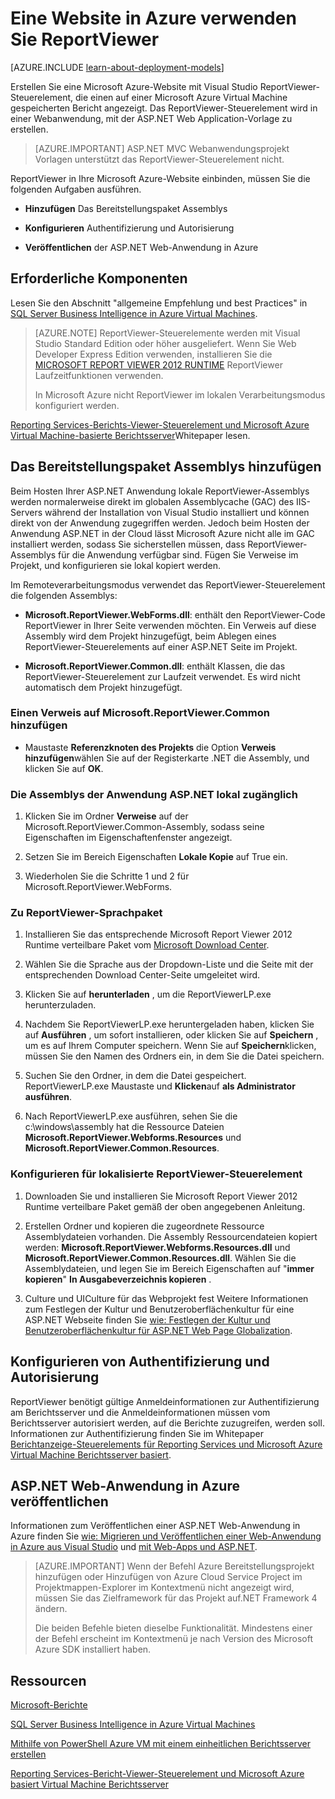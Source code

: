 <properties 
    pageTitle="ReportViewer in einer Website verwenden | Microsoft Azure"
    description="Dieses Thema beschreibt, wie eine Microsoft Azure-Website mit Visual Studio ReportViewer-Steuerelement erstellen, das einen Bericht auf einer Microsoft Azure Virtual Machine gespeichert wird."
    services="virtual-machines-windows"
    documentationCenter="na"
    authors="guyinacube"
    manager="erikre"
    editor="monicar" 
    tags="azure-service-management" />
<tags 
    ms.service="virtual-machines-windows"
    ms.devlang="na"
    ms.topic="article"
    ms.tgt_pltfrm="vm-windows-sql-server"
    ms.workload="infrastructure-services"
    ms.date="10/04/2016"
    ms.author="asaxton" />

# <a name="use-reportviewer-in-a-web-site-hosted-in-azure"></a>Eine Website in Azure verwenden Sie ReportViewer

[AZURE.INCLUDE [learn-about-deployment-models](../../includes/learn-about-deployment-models-classic-include.md)]


Erstellen Sie eine Microsoft Azure-Website mit Visual Studio ReportViewer-Steuerelement, die einen auf einer Microsoft Azure Virtual Machine gespeicherten Bericht angezeigt. Das ReportViewer-Steuerelement wird in einer Webanwendung, mit der ASP.NET Web Application-Vorlage zu erstellen.

>[AZURE.IMPORTANT] ASP.NET MVC Webanwendungsprojekt Vorlagen unterstützt das ReportViewer-Steuerelement nicht.

ReportViewer in Ihre Microsoft Azure-Website einbinden, müssen Sie die folgenden Aufgaben ausführen.

- **Hinzufügen** Das Bereitstellungspaket Assemblys

- **Konfigurieren** Authentifizierung und Autorisierung

- **Veröffentlichen** der ASP.NET Web-Anwendung in Azure

## <a name="prerequisites"></a>Erforderliche Komponenten

Lesen Sie den Abschnitt "allgemeine Empfehlung und best Practices" in [SQL Server Business Intelligence in Azure Virtual Machines](virtual-machines-windows-classic-ps-sql-bi.md).

>[AZURE.NOTE] ReportViewer-Steuerelemente werden mit Visual Studio Standard Edition oder höher ausgeliefert. Wenn Sie Web Developer Express Edition verwenden, installieren Sie die [MICROSOFT REPORT VIEWER 2012 RUNTIME](https://www.microsoft.com/download/details.aspx?id=35747) ReportViewer Laufzeitfunktionen verwenden.
>
>In Microsoft Azure nicht ReportViewer im lokalen Verarbeitungsmodus konfiguriert werden.

[Reporting Services-Berichts-Viewer-Steuerelement und Microsoft Azure Virtual Machine-basierte Berichtsserver](http://download.microsoft.com/download/2/2/0/220DE2F1-8AB3-474D-8F8B-C998F7C56B5D/Reporting%20Services%20report%20viewer%20control%20and%20Azure%20VM%20based%20report%20servers.docx)Whitepaper lesen.

## <a name="adding-assemblies-to-the-deployment-package"></a>Das Bereitstellungspaket Assemblys hinzufügen

Beim Hosten Ihrer ASP.NET Anwendung lokale ReportViewer-Assemblys werden normalerweise direkt im globalen Assemblycache (GAC) des IIS-Servers während der Installation von Visual Studio installiert und können direkt von der Anwendung zugegriffen werden. Jedoch beim Hosten der Anwendung ASP.NET in der Cloud lässt Microsoft Azure nicht alle im GAC installiert werden, sodass Sie sicherstellen müssen, dass ReportViewer-Assemblys für die Anwendung verfügbar sind. Fügen Sie Verweise im Projekt, und konfigurieren sie lokal kopiert werden.

Im Remoteverarbeitungsmodus verwendet das ReportViewer-Steuerelement die folgenden Assemblys:

- **Microsoft.ReportViewer.WebForms.dll**: enthält den ReportViewer-Code ReportViewer in Ihrer Seite verwenden möchten. Ein Verweis auf diese Assembly wird dem Projekt hinzugefügt, beim Ablegen eines ReportViewer-Steuerelements auf einer ASP.NET Seite im Projekt.

- **Microsoft.ReportViewer.Common.dll**: enthält Klassen, die das ReportViewer-Steuerelement zur Laufzeit verwendet. Es wird nicht automatisch dem Projekt hinzugefügt.

### <a name="to-add-a-reference-to-microsoftreportviewercommon"></a>Einen Verweis auf Microsoft.ReportViewer.Common hinzufügen

- Maustaste **Referenzknoten des Projekts** die Option **Verweis hinzufügen**wählen Sie auf der Registerkarte .NET die Assembly, und klicken Sie auf **OK**.

### <a name="to-make-the-assemblies-locally-accessible-by-your-aspnet-application"></a>Die Assemblys der Anwendung ASP.NET lokal zugänglich

1. Klicken Sie im Ordner **Verweise** auf der Microsoft.ReportViewer.Common-Assembly, sodass seine Eigenschaften im Eigenschaftenfenster angezeigt.

1. Setzen Sie im Bereich Eigenschaften **Lokale Kopie** auf True ein.

1. Wiederholen Sie die Schritte 1 und 2 für Microsoft.ReportViewer.WebForms.

### <a name="to-get-reportviewer-language-pack"></a>Zu ReportViewer-Sprachpaket

1. Installieren Sie das entsprechende Microsoft Report Viewer 2012 Runtime verteilbare Paket vom [Microsoft Download Center](http://go.microsoft.com/fwlink/?LinkId=317386).

1. Wählen Sie die Sprache aus der Dropdown-Liste und die Seite mit der entsprechenden Download Center-Seite umgeleitet wird.

1. Klicken Sie auf **herunterladen** , um die ReportViewerLP.exe herunterzuladen.

1. Nachdem Sie ReportViewerLP.exe heruntergeladen haben, klicken Sie auf **Ausführen** , um sofort installieren, oder klicken Sie auf **Speichern** , um es auf Ihrem Computer speichern. Wenn Sie auf **Speichern**klicken, müssen Sie den Namen des Ordners ein, in dem Sie die Datei speichern.

1. Suchen Sie den Ordner, in dem die Datei gespeichert. ReportViewerLP.exe Maustaste und **Klicken**auf **als Administrator ausführen**.

1. Nach ReportViewerLP.exe ausführen, sehen Sie die c:\windows\assembly hat die Ressource Dateien **Microsoft.ReportViewer.Webforms.Resources** und **Microsoft.ReportViewer.Common.Resources**.

### <a name="to-configure-for-localized-reportviewer-control"></a>Konfigurieren für lokalisierte ReportViewer-Steuerelement

1. Downloaden Sie und installieren Sie Microsoft Report Viewer 2012 Runtime verteilbare Paket gemäß der oben angegebenen Anleitung.

1. Erstellen <language> Ordner und kopieren die zugeordnete Ressource Assemblydateien vorhanden. Die Assembly Ressourcendateien kopiert werden: **Microsoft.ReportViewer.Webforms.Resources.dll** und **Microsoft.ReportViewer.Common.Resources.dll**. Wählen Sie die Assemblydateien, und legen Sie im Bereich Eigenschaften auf "**immer kopieren**" **In Ausgabeverzeichnis kopieren** .

1. Culture und UICulture für das Webprojekt fest Weitere Informationen zum Festlegen der Kultur und Benutzeroberflächenkultur für eine ASP.NET Webseite finden Sie [wie: Festlegen der Kultur und Benutzeroberflächenkultur für ASP.NET Web Page Globalization](http://go.microsoft.com/fwlink/?LinkId=237461).

## <a name="configuring-authentication-and-authorization"></a>Konfigurieren von Authentifizierung und Autorisierung

ReportViewer benötigt gültige Anmeldeinformationen zur Authentifizierung am Berichtsserver und die Anmeldeinformationen müssen vom Berichtsserver autorisiert werden, auf die Berichte zuzugreifen, werden soll. Informationen zur Authentifizierung finden Sie im Whitepaper [Berichtanzeige-Steuerelements für Reporting Services und Microsoft Azure Virtual Machine Berichtsserver basiert](https://msdn.microsoft.com/library/azure/dn753698.aspx).

## <a name="publish-the-aspnet-web-application-to-azure"></a>ASP.NET Web-Anwendung in Azure veröffentlichen

Informationen zum Veröffentlichen einer ASP.NET Web-Anwendung in Azure finden Sie [wie: Migrieren und Veröffentlichen einer Web-Anwendung in Azure aus Visual Studio](../vs-azure-tools-migrate-publish-web-app-to-cloud-service.md) und [mit Web-Apps und ASP.NET](../app-service-web/web-sites-dotnet-get-started.md).

>[AZURE.IMPORTANT] Wenn der Befehl Azure Bereitstellungsprojekt hinzufügen oder Hinzufügen von Azure Cloud Service Project im Projektmappen-Explorer im Kontextmenü nicht angezeigt wird, müssen Sie das Zielframework für das Projekt auf.NET Framework 4 ändern.
>
>Die beiden Befehle bieten dieselbe Funktionalität. Mindestens einer der Befehl erscheint im Kontextmenü je nach Version des Microsoft Azure SDK installiert haben.

## <a name="resources"></a>Ressourcen

[Microsoft-Berichte](http://go.microsoft.com/fwlink/?LinkId=205399)

[SQL Server Business Intelligence in Azure Virtual Machines](virtual-machines-windows-classic-ps-sql-bi.md)

[Mithilfe von PowerShell Azure VM mit einem einheitlichen Berichtsserver erstellen](virtual-machines-windows-classic-ps-sql-report.md)

[Reporting Services-Bericht-Viewer-Steuerelement und Microsoft Azure basiert Virtual Machine Berichtsserver](http://download.microsoft.com/download/2/2/0/220DE2F1-8AB3-474D-8F8B-C998F7C56B5D/Reporting%20Services%20report%20viewer%20control%20and%20Azure%20VM%20based%20report%20servers.docx)

